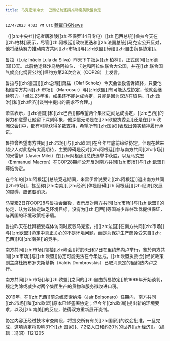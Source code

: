 ```yaml
---
title: 马克宏泼冷水  巴西总统坚持推动南美欧盟协定
---
```

`12/4/2023 4:03 PM UTC` [轉載自GNews](https://gnews.org/articles/2071434)

（[[zh:中央社]]记者唐雅陵[[zh:圣保罗]]4日专电）[[zh:巴西总统]]鲁拉今天在[[zh:柏林]]表示，尽管[[zh:阿根廷]]政权更迭和[[zh:法国总统]]马克宏公开反对，他将继续努力推动南方共同[[zh:市场]]与[[zh:欧盟]]缔结[[zh:自由贸易协定]]。

鲁拉（Luiz Inácio Lula da Silva）昨天下午抵达[[zh:柏林]]，正式访问[[zh:德国]]3天。此前他途经沙乌地阿拉伯、卡达和阿拉伯联合大公国，并在[[zh:联合国气候变化纲要公约]]缔约方第28次会议（COP28）上发言。

鲁拉与[[zh:德国]][[zh:总理]]萧兹（Olaf Scholz）今天会谈後告诉媒体，只要他相信南方共同[[zh:市场]]（Marcosur）与[[zh:欧盟]]有可能达成协定，他就会继续努力。「经过23年後，如果还不能达成协定，只能是因为双边在贸易、[[zh:政治]]和[[zh:经济]]谈判中提出的需求不合理。」

萧兹表示，[[zh:德国]]和[[zh:巴西]]都希望两个集团之间达成协定，[[zh:巴西]]的努力和意愿让他留下深刻印象，他深信无论是在[[zh:欧盟执委会]]还是在[[zh:欧洲议会]]中，都有可能获得多数支持，希望所有[[zh:国家]]表现出务实精神履行承诺。

鲁拉曾希望南方共同[[zh:市场]]与[[zh:欧盟]]在今年年底前缔结协定，但现在越来越少人对此抱有太高期待，主要障碍是反对[[zh:阿根廷]]参与南方共同[[zh:市场]]的米雷伊（Javier Milei）在[[zh:阿根廷]]总统选举中获胜，以及马克宏（Emmanuel Macron）在COP28期间公开反对南方共同[[zh:市场]]与[[zh:欧盟]]缔结协定。

在今年的[[zh:阿根廷]]总统竞选期间，米雷伊曾说要让[[zh:阿根廷]]退出南方共同[[zh:市场]]，甚至称[[zh:南美]][[zh:经济]]体是阻碍[[zh:阿根廷]][[zh:经济]]发展的障碍，应该要消灭。

马克宏2日在COP28与鲁拉会面後，表示反对南方共同[[zh:市场]]与[[zh:欧盟]]的协定，认为该协定缺乏环境目标，没有为[[zh:巴西]]等国减少森林砍伐提供保证，与两国的环境政策相矛盾。

鲁拉昨天在杜拜接受媒体访问时反驳马克宏，指[[zh:法国]]在南方共同[[zh:市场]]与[[zh:欧盟]]协定中真正关心的不是环境问题，而是为保护生产商免受来自[[zh:巴西]]和[[zh:南美]]的竞争。

南方共同[[zh:市场]]领袖[[zh:峰会]]将於6日和7日在里约热内卢举行，鉴於南方共同[[zh:市场]]与[[zh:欧盟]]协定可能无法在今年达成，[[zh:欧盟执委会]]经贸政策副主席杜姆布罗夫斯基斯（Valdis Dombrovskis）已取消原定的里约热内卢之行。

南方共同[[zh:市场]]与[[zh:欧盟]]之间的[[zh:自由贸易协定]]於1999年开始谈判，规定免除或减少对两个集团生产的货物和服务徵收进口税。

2019年，在[[zh:巴西]]前总统波索纳洛（Jair Bolsonaro）任期内，南方共同[[zh:市场]]和[[zh:欧盟]]原本已经签署协定；但今年[[zh:欧洲]]提出新的环境要求，以及[[zh:南美]]的反应，使得双方重新展开谈判。

协定内容正经过技术审查阶段，将提交所有有关[[zh:国家]]的议会批准。一旦完成，这项协定将影响31个[[zh:国家]]、7.2亿人口和约20%的世界[[zh:经济]]。（编辑：冯昭）1121205
